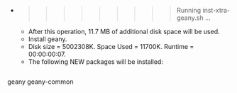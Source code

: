 * >>>>>>>>> Running inst-xtra-geany.sh ...
  * After this operation, 11.7 MB of additional disk space will be used.
  * Install geany.
  * Disk size = 5002308K. Space Used = 11700K. Runtime = 00:00:00:07.
  * The following NEW packages will be installed:
  ```bash
geany geany-common
  ```
